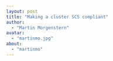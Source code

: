 ```yaml
---
layout: post
title: "Making a cluster SCS compliant"
author:
  - "Martin Morgenstern"
avatar:
  - "martinmo.jpg"
about:
  - "martinmo"
---
```



